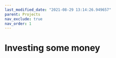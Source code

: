 ```yaml
---
last_modified_date: "2021-08-29 13:14:26.949657"
parent: Projects
nav_exclude: true
nav_order: 1
---
```


# Investing some money
